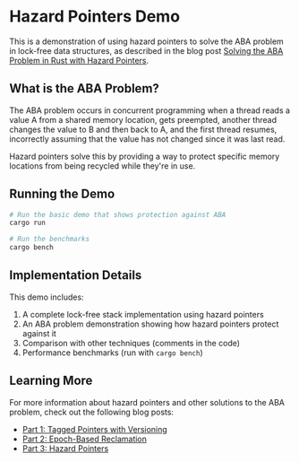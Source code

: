 # Hazard Pointers Demo

This is a demonstration of using hazard pointers to solve the ABA problem in lock-free data structures, as described in the blog post [Solving the ABA Problem in Rust with Hazard Pointers](https://minikin.me/blog/solving-the-aba-problem-in-rust-hazard-pointers).

## What is the ABA Problem?

The ABA problem occurs in concurrent programming when a thread reads a value A from a shared memory location, gets preempted, another thread changes the value to B and then back to A, and the first thread resumes, incorrectly assuming that the value has not changed since it was last read.

Hazard pointers solve this by providing a way to protect specific memory locations from being recycled while they're in use.

## Running the Demo

```bash
# Run the basic demo that shows protection against ABA
cargo run

# Run the benchmarks
cargo bench
```

## Implementation Details

This demo includes:

1. A complete lock-free stack implementation using hazard pointers
2. An ABA problem demonstration showing how hazard pointers protect against it
3. Comparison with other techniques (comments in the code)
4. Performance benchmarks (run with `cargo bench`)

## Learning More

For more information about hazard pointers and other solutions to the ABA problem, check out the following blog posts:

- [Part 1: Tagged Pointers with Versioning](https://minikin.me/blog/solving-the-aba-problem-in-rust-tagged-pointers)
- [Part 2: Epoch-Based Reclamation](https://minikin.me/blog/epoch-adventures-breaking-free-from-aba-in-concurrent-rust)
- [Part 3: Hazard Pointers](https://minikin.me/blog/solving-the-aba-problem-in-rust-hazard-pointers) 